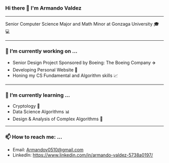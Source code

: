 ### Hi there 👋 I'm Armando Valdez
____________________________________
Senior Computer Science Major and Math Minor at Gonzaga University :mortar_board: :computer:
____________________________________
### 🔭 I’m currently working on ...
- Senior Design Project Sponsored by Boeing: The Boeing Company :airplane:
- Developing Personal Website :bust_in_silhouette:
- Honing my CS Fundamental and Algorithm skills :chart_with_upwards_trend:
____________________________________
### 🌱 I’m currently learning ...
- Cryptology :satellite:
- Data Science Algorithms :bar_chart:
- Design & Analysis of Complex Algorithms :mag_right:
____________________________________
### 📫 How to reach me: ...
- Email: Armandov0510@gmail.com
- LinkedIn: https://www.linkedin.com/in/armando-valdez-5738a0197/


<!--
**ArmandoV15/ArmandoV15** is a ✨ _special_ ✨ repository because its `README.md` (this file) appears on your GitHub profile.

Here are some ideas to get you started:

- 🔭 I’m currently working on ...
- 🌱 I’m currently learning ...
- 👯 I’m looking to collaborate on ...
- 🤔 I’m looking for help with ...
- 💬 Ask me about ...
- 📫 How to reach me: ...
- 😄 Pronouns: ...
- ⚡ Fun fact: ...
-->
